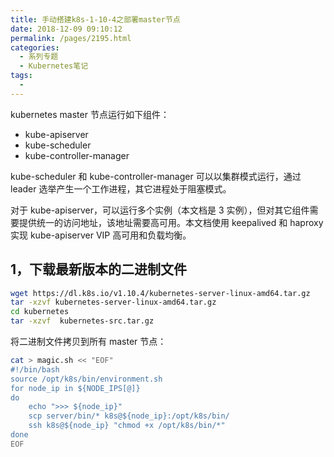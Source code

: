 ```yaml
---
title: 手动搭建k8s-1-10-4之部署master节点
date: 2018-12-09 09:10:12
permalink: /pages/2195.html
categories:
  - 系列专题
  - Kubernetes笔记
tags:
  - 
---
```


kubernetes master 节点运行如下组件：

- kube-apiserver
- kube-scheduler
- kube-controller-manager



kube-scheduler 和 kube-controller-manager 可以以集群模式运行，通过 leader 选举产生一个工作进程，其它进程处于阻塞模式。



对于 kube-apiserver，可以运行多个实例（本文档是 3 实例），但对其它组件需要提供统一的访问地址，该地址需要高可用。本文档使用 keepalived 和 haproxy 实现 kube-apiserver VIP 高可用和负载均衡。



## 1，下载最新版本的二进制文件



```sh
wget https://dl.k8s.io/v1.10.4/kubernetes-server-linux-amd64.tar.gz
tar -xzvf kubernetes-server-linux-amd64.tar.gz
cd kubernetes
tar -xzvf  kubernetes-src.tar.gz
```



将二进制文件拷贝到所有 master 节点：



```sh
cat > magic.sh << "EOF"
#!/bin/bash
source /opt/k8s/bin/environment.sh
for node_ip in ${NODE_IPS[@]}
do
    echo ">>> ${node_ip}" 
    scp server/bin/* k8s@${node_ip}:/opt/k8s/bin/
    ssh k8s@${node_ip} "chmod +x /opt/k8s/bin/*"
done
EOF
```
